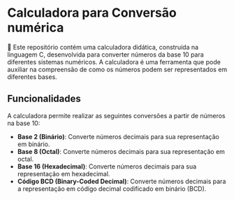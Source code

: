 # Calculadora para Conversão numérica
🔢 Este repositório contém uma calculadora didática, construída na linguagem C, desenvolvida para converter números da base 10 para diferentes sistemas numéricos. A calculadora é uma ferramenta que pode auxiliar na compreensão de como os números podem ser representados em diferentes bases. 

## Funcionalidades
A calculadora permite realizar as seguintes conversões a partir de números na base 10:

- **Base 2 (Binário)**: Converte números decimais para sua representação em binário.
- **Base 8 (Octal)**: Converte números decimais para sua representação em octal.
- **Base 16 (Hexadecimal)**: Converte números decimais para sua representação em hexadecimal.
- **Código BCD (Binary-Coded Decimal)**: Converte números decimais para a representação em código decimal codificado em binário (BCD).
